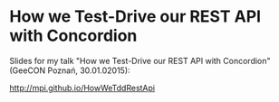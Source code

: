 # How we Test-Drive our REST API with Concordion

Slides for my talk "How we Test-Drive our REST API with Concordion" (GeeCON Poznań, 30.01.02015):

http://mpi.github.io/HowWeTddRestApi
